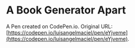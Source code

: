 # A Book Generator Apart

A Pen created on CodePen.io. Original URL: [https://codepen.io/luisangelmaciel/pen/eYjveme](https://codepen.io/luisangelmaciel/pen/eYjveme).

